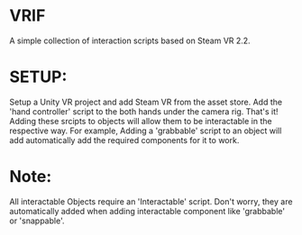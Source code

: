 # VRIF
A simple collection of interaction scripts based on Steam VR 2.2. 
# SETUP:
Setup a Unity VR project and add Steam VR from the asset store. Add the 'hand controller' script to the both hands under the camera rig. 
That's it!
Adding these srcipts to objects will allow them to be interactable in the respective way.
For example, Adding a 'grabbable' script to an object will add automatically add the required components for it to work. 
# Note: 
All interactable  Objects require an 'Interactable' script. Don't worry, they are automatically added when adding interactable component like 'grabbable' or 'snappable'.
